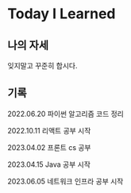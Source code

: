 # Today I Learned

## 나의 자세
잊지말고 꾸준히 합시다.

## 기록
2022.06.20 파이썬 알고리즘 코드 정리

2022.10.11 리액트 공부 시작

2023.04.02 프론트 cs 공부

2023.04.15 Java 공부 시작

2023.06.05 네트워크 인프라 공부 시작
